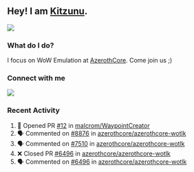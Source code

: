 ## Hey! I am [Kitzunu](https://Github.com/Kitzunu).

<!--<a href="https://github-readme-stats.kitzunu.vercel.app/api?username=Kitzunu&show_icons=true&theme=dark">
  <img align="center" src="https://github-readme-stats.kitzunu.vercel.app/api?username=Kitzunu&show_icons=true&theme=dark" />
</a>-->
<a href="https://github-readme-stats.kitzunu.vercel.app/api?username=Kitzunu&show_icons=true&theme=dark">
  <img align="center" src="https://github-readme-stats.vercel.app/api/top-langs/?username=Kitzunu&layout=compact&theme=dark" />
</a>

### What do I do?

I focus on WoW Emulation at [AzerothCore](https://Github.com/AzerothCore). Come join us ;)

### Connect with me
[![](https://img.shields.io/badge/AzerothCore%20Discord-Connect%20with%20me!-green)](https://discord.com/invite/gkt4y2x)

### Recent Activity

<!--START_SECTION:activity-->
1. 💪 Opened PR [#12](https://github.com/malcrom/WaypointCreator/pull/12) in [malcrom/WaypointCreator](https://github.com/malcrom/WaypointCreator)
2. 🗣 Commented on [#8876](https://github.com/azerothcore/azerothcore-wotlk/issues/8876) in [azerothcore/azerothcore-wotlk](https://github.com/azerothcore/azerothcore-wotlk)
3. 🗣 Commented on [#7510](https://github.com/azerothcore/azerothcore-wotlk/issues/7510) in [azerothcore/azerothcore-wotlk](https://github.com/azerothcore/azerothcore-wotlk)
4. ❌ Closed PR [#6496](https://github.com/azerothcore/azerothcore-wotlk/pull/6496) in [azerothcore/azerothcore-wotlk](https://github.com/azerothcore/azerothcore-wotlk)
5. 🗣 Commented on [#6496](https://github.com/azerothcore/azerothcore-wotlk/issues/6496) in [azerothcore/azerothcore-wotlk](https://github.com/azerothcore/azerothcore-wotlk)
<!--END_SECTION:activity-->
